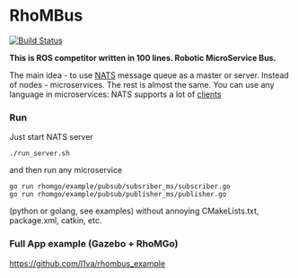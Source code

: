 
# RhoMBus

[![Build Status](https://travis-ci.org/l1va/rhombus.svg?branch=master)](https://travis-ci.org/l1va/rhombus)

<b>This is ROS competitor written in 100 lines. Robotic MicroService Bus.</b> 

The main idea - to use [NATS](https://nats.io/) message queue as a 
master or server.
Instead of nodes - microservices. The rest is almost the same. 
You can use any language in microservices: NATS supports a lot of 
[clients](https://nats.io/download/)

 ### Run
Just start NATS server 
    
    ./run_server.sh
and then run any microservice
    
    go run rhomgo/example/pubsub/subsriber_ms/subscriber.go  
    go run rhomgo/example/pubsub/publisher_ms/publisher.go
 (python or golang, see examples) without annoying CMakeLists.txt, 
 package.xml, catkin, etc. 
 
 ### Full App example (Gazebo + RhoMGo)
 https://github.com/l1va/rhombus_example
 